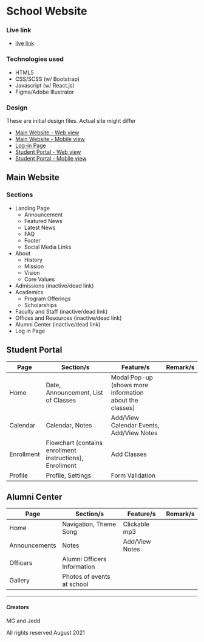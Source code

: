 # School Website

### Live link

- [live link](https://reactschool-iwfb7gsik-alpha2omegamu.vercel.app)

### Technologies used
- HTML5
- CSS/SCSS (w/ Bootstrap)
- Javascript (w/ React.js)
- Figma/Adobe Illustrator

### Design
These are initial design files. Actual site might differ 
- [Main Website - Web view](https://www.figma.com/proto/296ZEFUeObypozNKAtUujM/School-Website?page-id=137%3A527&node-id=137%3A528&viewport=241%2C48%2C0.13&scaling=min-zoom)
- [Main Website - Mobile view](https://www.figma.com/proto/296ZEFUeObypozNKAtUujM/School-Website?page-id=0%3A1&node-id=3%3A4&viewport=241%2C48%2C0.38&scaling=scale-down&starting-point-node-id=3%3A4)
- [Log-in Page](https://www.figma.com/proto/296ZEFUeObypozNKAtUujM/School-Website?page-id=322%3A427&node-id=322%3A428&viewport=241%2C48%2C0.89&scaling=contain)
- [Student Portal - Web view](https://www.figma.com/proto/296ZEFUeObypozNKAtUujM/School-Website?page-id=153%3A467&node-id=153%3A468&viewport=241%2C48%2C0.29&scaling=contain)
- [Student Portal - Mobile view](https://www.figma.com/proto/296ZEFUeObypozNKAtUujM/School-Website?page-id=29%3A131&node-id=34%3A432&viewport=241%2C48%2C0.41&scaling=min-zoom&starting-point-node-id=34%3A432)

## Main Website
### Sections
* Landing Page
  * Announcement
  * Featured News
  * Latest News
  * FAQ
  * Footer
  * Social Media Links 
* About
  * History
  * Mission 
  * Vision
  * Core Values
* Admissions (inactive/dead link)
* Academics
  * Program Offerings
  * Scholarships
* Faculty and Staff (inactive/dead link)
* Offices and Resources (inactive/dead link)
* Alumni Center (inactive/dead link)
* Log in Page

## Student Portal
| Page| Section/s | Feature/s | Remark/s |
|-----|---------|---------| ---------|
| Home | Date, Announcement, List of Classes | Modal Pop-up (shows more information about the classes) ||
| Calendar | Calendar, Notes | Add/View Calendar Events, Add/View Notes||
| Enrollment| Flowchart (contains enrollment instructions), Enrollment | Add Classes |
| Profile | Profile, Settings |Form Validation | |

## Alumni Center
| Page| Section/s | Feature/s | Remark/s |
|-----|---------|---------| ---------|
| Home | Navigation, Theme  Song  | Clickable mp3 ||
| Announcements | Notes | Add/View Notes||
| Officers | Alumni Officers Information |  ||
| Gallery | Photos of events at school || |

------------
#### Creators
MG and Jedd

All rights reserved August 2021 
